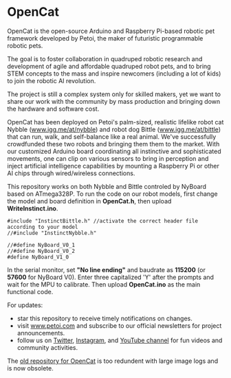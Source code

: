# OpenCat

OpenCat is the open-source Arduino and Raspberry Pi-based robotic pet framework developed by Petoi, the maker of futuristic programmable robotic pets.

The goal is to foster collaboration in quadruped robotic research and development of agile and affordable quadruped robot pets, and to bring STEM concepts to the mass and inspire newcomers (including a lot of kids) to join the robotic AI revolution.

The project is still a complex system only for skilled makers, yet we want to share our work with the community by mass production and bringing down the hardware and software cost.

OpenCat has been deployed on Petoi's palm-sized, realistic lifelike robot cat Nybble (www.igg.me/at/nybble) and robot dog Bittle (www.igg.me/at/bittle) that can run, walk, and self-balance like a real animal.  We've successfully crowdfunded these two robots and bringing them them to the market.  With our customized Arduino board coordinating all instinctive and sophisticated movements, one can clip on various sensors to bring in perception and inject artificial intelligence capabilities by mounting a Raspberry Pi or other AI chips through wired/wireless connections.

This repository works on both Nybble and Bittle controled by NyBoard based on ATmega328P. To run the code on our robot models, first change the model and board definition in **OpenCat.h**, then upload **WriteInstinct.ino**.

```
#include "InstinctBittle.h" //activate the correct header file according to your model
//#include "InstinctNybble.h"

//#define NyBoard_V0_1
//#define NyBoard_V0_2
#define NyBoard_V1_0
```

In the serial monitor, set **"No line ending"** and baudrate as **115200** (or **57600** for NyBoard V0). Enter three capitalized 'Y' after the prompts and wait for the MPU to calibrate. Then upload **OpenCat.ino** as the main functional code. 

For updates:
* star this repository to receive timely notifications on changes.
* visit www.petoi.com and subscribe to our official newsletters for project announcements.
* follow us on [Twitter](https://twitter.com/petoicamp), [Instagram](https://www.instagram.com/petoicamp/), and [YouTube channel](https://www.youtube.com/c/rongzhongli) for fun videos and community activities.

The [old repository for OpenCat](https://github.com/PetoiCamp/OpenCat-Old) is too redundent with large image logs and is now obsolete. 
